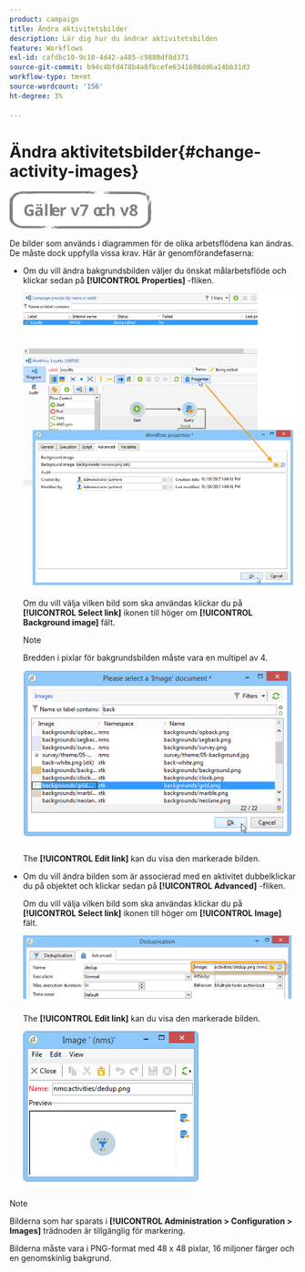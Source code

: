 ```yaml
---
product: campaign
title: Ändra aktivitetsbilder
description: Lär dig hur du ändrar aktivitetsbilden
feature: Workflows
exl-id: cafdbc10-9c10-4d42-a485-c9880df8d371
source-git-commit: b94c4bfd478b4a8fbcefe6341608dd6a14bb31d3
workflow-type: tm+mt
source-wordcount: '156'
ht-degree: 3%

---
```


# Ändra aktivitetsbilder{#change-activity-images}

![](../../assets/common.svg)

De bilder som används i diagrammen för de olika arbetsflödena kan ändras. De måste dock uppfylla vissa krav. Här är genomförandefaserna:

* Om du vill ändra bakgrundsbilden väljer du önskat målarbetsflöde och klickar sedan på **[!UICONTROL Properties]** -fliken.

   ![](assets/s_user_segmentation_properties_tab.png)

   Om du vill välja vilken bild som ska användas klickar du på **[!UICONTROL Select link]** ikonen till höger om **[!UICONTROL Background image]** fält.

   >[!NOTE]
   >
   >Bredden i pixlar för bakgrundsbilden måste vara en multipel av 4.

   ![](assets/s_user_segmentation_background_select.png)

   The **[!UICONTROL Edit link]** kan du visa den markerade bilden.

* Om du vill ändra bilden som är associerad med en aktivitet dubbelklickar du på objektet och klickar sedan på **[!UICONTROL Advanced]** -fliken.

   Om du vill välja vilken bild som ska användas klickar du på **[!UICONTROL Select link]** ikonen till höger om **[!UICONTROL Image]** fält.

   ![](assets/s_user_segmentation_activity_image.png)

   The **[!UICONTROL Edit link]** kan du visa den markerade bilden.

   ![](assets/s_user_segmentation_activity_image_select.png)

>[!NOTE]
>
>Bilderna som har sparats i **[!UICONTROL Administration > Configuration > Images]** trädnoden är tillgänglig för markering.
>  
>Bilderna måste vara i PNG-format med 48 x 48 pixlar, 16 miljoner färger och en genomskinlig bakgrund.

